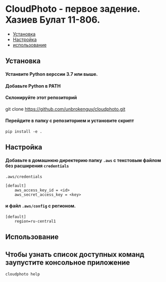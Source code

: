 # CloudPhoto - первое задение. Хазиев Булат 11-806.
* [Установка](#установка)
* [Настройка](#настройка)
* [использование](#использование)
## Установка

#### Устанвите Python верссии 3.7 или выше.
#### Добавьте Python в PATH
#### Склонируйте этот репозиторий
git clone https://github.com/unbrokenguy/cloudphoto.git
#### Перейдите в папку с репозиторием и установите скрипт
```shell
pip install -e .
```
## Настройка
#### Добавьте в домашнюю директерию папку `.aws` с текстовым файлом без расширения `credentials`
`.aws/credentials`
```text
[default]
    aws_access_key_id = <id>
    aws_secret_access_key = <key>
```
#### и файл `.aws/config` с регионом.
```
[default]
    region=ru-central1
```
## Использование
## Чтобы узнать список доступных команд заупустите консольное приложение 
```shell
cloudphoto help
```
